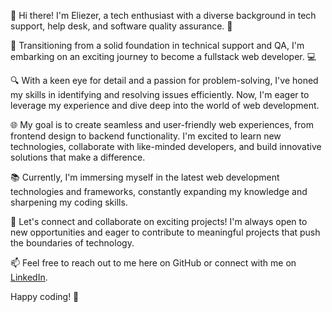 👋 Hi there! I'm Eliezer, a tech enthusiast with a diverse background in tech support, help desk, and software quality assurance. 🚀

🌟 Transitioning from a solid foundation in technical support and QA, I'm embarking on an exciting journey to become a fullstack web developer. 💻

🔍 With a keen eye for detail and a passion for problem-solving, I've honed my skills in identifying and resolving issues efficiently. Now, I'm eager to leverage my experience and dive deep into the world of web development.

🌐 My goal is to create seamless and user-friendly web experiences, from frontend design to backend functionality. I'm excited to learn new technologies, collaborate with like-minded developers, and build innovative solutions that make a difference.

📚 Currently, I'm immersing myself in the latest web development technologies and frameworks, constantly expanding my knowledge and sharpening my coding skills.

🚀 Let's connect and collaborate on exciting projects! I'm always open to new opportunities and eager to contribute to meaningful projects that push the boundaries of technology.

📫 Feel free to reach out to me here on GitHub or connect with me on [LinkedIn](https://www.linkedin.com/in/eliezer-de-leon-106964159/).

Happy coding! 🌟
